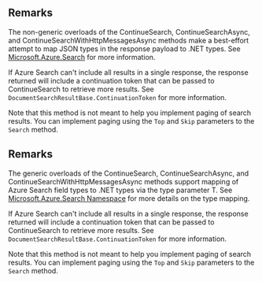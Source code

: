 ## Remarks  
 The non-generic overloads of the ContinueSearch, ContinueSearchAsync, and             ContinueSearchWithHttpMessagesAsync methods make a best-effort attempt to map JSON types in the response             payload to .NET types. See             [Microsoft.Azure.Search](assetId:///N:Microsoft.Azure.Search?qualifyHint=False&autoUpgrade=True) for more information.  
  
 If Azure Search can't include all results in a single response, the response returned will include a             continuation token that can be passed to ContinueSearch to retrieve more results.             See `DocumentSearchResultBase.ContinuationToken` for more information.  
  
 Note that this method is not meant to help you implement paging of search results. You can implement             paging using the `Top` and `Skip` parameters to the             `Search` method.  
  
## Remarks  
 The generic overloads of the ContinueSearch, ContinueSearchAsync, and ContinueSearchWithHttpMessagesAsync             methods support mapping of Azure Search field types to .NET types via the type parameter T. See              [Microsoft.Azure.Search Namespace](assetId:///N:Microsoft.Azure.Search?qualifyHint=False&autoUpgrade=True) for more details on the type mapping.  
  
 If Azure Search can't include all results in a single response, the response returned will include a             continuation token that can be passed to ContinueSearch to retrieve more results.             See `DocumentSearchResultBase.ContinuationToken` for more information.  
  
 Note that this method is not meant to help you implement paging of search results. You can implement             paging using the `Top` and `Skip` parameters to the             `Search` method.